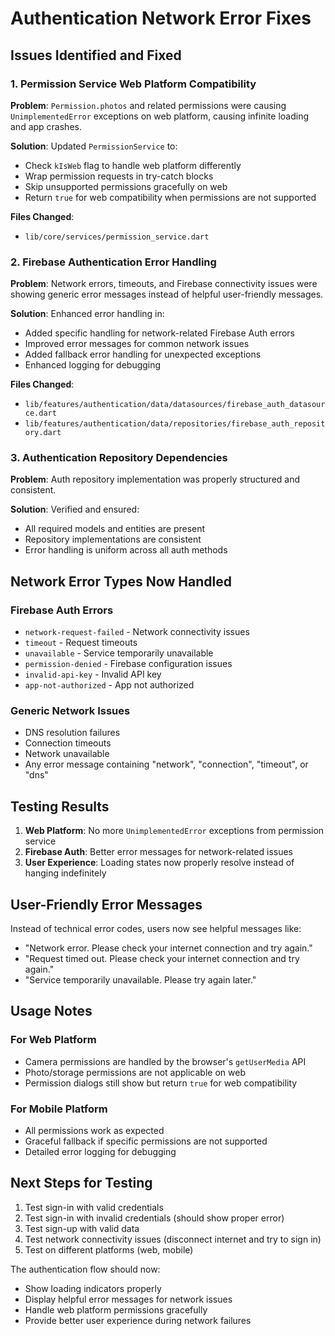 # Authentication Network Error Fixes

## Issues Identified and Fixed

### 1. Permission Service Web Platform Compatibility
**Problem**: `Permission.photos` and related permissions were causing `UnimplementedError` exceptions on web platform, causing infinite loading and app crashes.

**Solution**: Updated `PermissionService` to:
- Check `kIsWeb` flag to handle web platform differently
- Wrap permission requests in try-catch blocks
- Skip unsupported permissions gracefully on web
- Return `true` for web compatibility when permissions are not supported

**Files Changed**:
- `lib/core/services/permission_service.dart`

### 2. Firebase Authentication Error Handling
**Problem**: Network errors, timeouts, and Firebase connectivity issues were showing generic error messages instead of helpful user-friendly messages.

**Solution**: Enhanced error handling in:
- Added specific handling for network-related Firebase Auth errors
- Improved error messages for common network issues
- Added fallback error handling for unexpected exceptions
- Enhanced logging for debugging

**Files Changed**:
- `lib/features/authentication/data/datasources/firebase_auth_datasource.dart`
- `lib/features/authentication/data/repositories/firebase_auth_repository.dart`

### 3. Authentication Repository Dependencies
**Problem**: Auth repository implementation was properly structured and consistent.

**Solution**: Verified and ensured:
- All required models and entities are present
- Repository implementations are consistent
- Error handling is uniform across all auth methods

## Network Error Types Now Handled

### Firebase Auth Errors
- `network-request-failed` - Network connectivity issues
- `timeout` - Request timeouts
- `unavailable` - Service temporarily unavailable
- `permission-denied` - Firebase configuration issues
- `invalid-api-key` - Invalid API key
- `app-not-authorized` - App not authorized

### Generic Network Issues
- DNS resolution failures
- Connection timeouts
- Network unavailable
- Any error message containing "network", "connection", "timeout", or "dns"

## Testing Results

1. **Web Platform**: No more `UnimplementedError` exceptions from permission service
2. **Firebase Auth**: Better error messages for network-related issues
3. **User Experience**: Loading states now properly resolve instead of hanging indefinitely

## User-Friendly Error Messages

Instead of technical error codes, users now see helpful messages like:
- "Network error. Please check your internet connection and try again."
- "Request timed out. Please check your internet connection and try again."
- "Service temporarily unavailable. Please try again later."

## Usage Notes

### For Web Platform
- Camera permissions are handled by the browser's `getUserMedia` API
- Photo/storage permissions are not applicable on web
- Permission dialogs still show but return `true` for web compatibility

### For Mobile Platform
- All permissions work as expected
- Graceful fallback if specific permissions are not supported
- Detailed error logging for debugging

## Next Steps for Testing

1. Test sign-in with valid credentials
2. Test sign-in with invalid credentials (should show proper error)
3. Test sign-up with valid data
4. Test network connectivity issues (disconnect internet and try to sign in)
5. Test on different platforms (web, mobile)

The authentication flow should now:
- Show loading indicators properly
- Display helpful error messages for network issues
- Handle web platform permissions gracefully
- Provide better user experience during network failures
